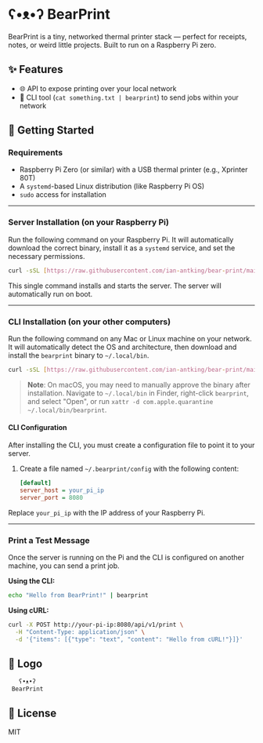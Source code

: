 # ʕ•ᴥ•ʔ BearPrint

BearPrint is a tiny, networked thermal printer stack — perfect for receipts, notes, or weird little projects. Built to run on a Raspberry Pi zero.

## ✨ Features

- 🌐 API to expose printing over your local network
- 🧾 CLI tool (`cat something.txt | bearprint`) to send jobs within your network

## 🚀 Getting Started

### Requirements

- Raspberry Pi Zero (or similar) with a USB thermal printer (e.g., Xprinter 80T)
- A `systemd`-based Linux distribution (like Raspberry Pi OS)
- `sudo` access for installation

---

### Server Installation (on your Raspberry Pi)

Run the following command on your Raspberry Pi. It will automatically download the correct binary, install it as a `systemd` service, and set the necessary permissions.

```bash
curl -sSL [https://raw.githubusercontent.com/ian-antking/bear-print/main/scripts/install-api.sh](https://raw.githubusercontent.com/ian-antking/bear-print/main/scripts/install-api.sh) | bash
```

This single command installs and starts the server. The server will automatically run on boot.

---

### CLI Installation (on your other computers)

Run the following command on any Mac or Linux machine on your network. It will automatically detect the OS and architecture, then download and install the `bearprint` binary to `~/.local/bin`.

```bash
curl -sSL [https://raw.githubusercontent.com/ian-antking/bear-print/main/scripts/install-cli.sh](https://raw.githubusercontent.com/ian-antking/bear-print/main/scripts/install-cli.sh) | bash
```

> **Note**: On macOS, you may need to manually approve the binary after installation. Navigate to `~/.local/bin` in Finder, right-click `bearprint`, and select "Open", or run `xattr -d com.apple.quarantine ~/.local/bin/bearprint`.

#### CLI Configuration

After installing the CLI, you must create a configuration file to point it to your server.

1. Create a file named `~/.bearprint/config` with the following content:

    ```ini
    [default]
    server_host = your_pi_ip
    server_port = 8080
    ```

Replace `your_pi_ip` with the IP address of your Raspberry Pi.

---

### Print a Test Message

Once the server is running on the Pi and the CLI is configured on another machine, you can send a print job.

**Using the CLI:**

```bash
echo "Hello from BearPrint!" | bearprint
```

**Using cURL:**

```bash
curl -X POST http://your-pi-ip:8080/api/v1/print \
  -H "Content-Type: application/json" \
  -d '{"items": [{"type": "text", "content": "Hello from cURL!"}]}'
```

## 🐾 Logo

```text
   ʕ•ᴥ•ʔ
 BearPrint
```

## 📜 License

MIT
